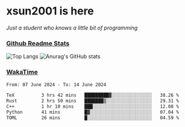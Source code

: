 # xsun2001 is here

*Just a student who knows a little bit of programming*

### [Github Readme Stats](https://github.com/anuraghazra/github-readme-stats)

![Top Langs](https://github-readme-stats.vercel.app/api/top-langs/?username=xsun2001&layout=compact&theme=radical) ![Anurag's GitHub stats](https://github-readme-stats.vercel.app/api?username=xsun2001&show_icons=true&theme=radical)

### [WakaTime](https://wakatime.com)

<!--START_SECTION:waka-->

```txt
From: 07 June 2024 - To: 14 June 2024

TeX          3 hrs 42 mins   █████████▓░░░░░░░░░░░░░░░   38.26 %
Rust         2 hrs 50 mins   ███████▒░░░░░░░░░░░░░░░░░   29.31 %
C++          1 hr 10 mins    ███░░░░░░░░░░░░░░░░░░░░░░   12.08 %
Python       41 mins         █▓░░░░░░░░░░░░░░░░░░░░░░░   07.04 %
TOML         26 mins         █░░░░░░░░░░░░░░░░░░░░░░░░   04.59 %
```

<!--END_SECTION:waka-->
